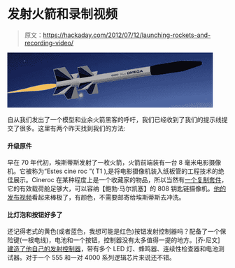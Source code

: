 # 发射火箭和录制视频

> 原文：<https://hackaday.com/2012/07/12/launching-rockets-and-recording-video/>

![](img/321ccd716ba500512be793285eadeb5e.png "rocket")

自从我们发出了一个模型和业余火箭黑客的呼吁，我们已经收到了我们的提示线提交了很多。这里有两个昨天找到我们的方法:

#### 升级原件

早在 70 年代初，埃斯蒂斯发射了一枚火箭，火箭前端装有一台 8 毫米电影摄像机。它被称为“Estes cine roc ”( T1 ),是将电影摄像机装入纸板管的工程技术的绝佳展示。Cineroc 在某种程度上是一个收藏家的物品，所以当然有[一个复制套件](http://www.semroc.com/Store/scripts/RocketKits.asp?SKU=KA-29)，它的有效载荷舱足够大，可以容纳【鲍勃·马尔凯塞】的 808 钥匙链摄像机。[他的发布视频](http://www.youtube.com/watch?v=8Q4ZOLV7Ua0&feature=plcp)看起来棒极了，有颜色，不需要邮寄给埃斯蒂斯去冲洗。

#### 比灯泡和按钮好多了

还记得老式的黄色(或者蓝色，我想可能是红色)按钮发射控制器吗？配备了一个保险键(一根电线)，电池和一个按钮，控制器没有太多值得一提的地方。[乔·尼文] [建造了他自己的发射控制器](http://nivenhome.dyndns-server.com/wordpress/?page_id=48)，带有多个 LED 灯、蜂鸣器、连续性检查器和电池测试器。对于一个 555 和一对 4000 系列逻辑芯片来说还不错。